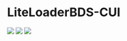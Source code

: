 # LiteLoaderBDS-CUI

![ ](https://img.shields.io/github/license/OEOTYAN/LiteLoaderBDS-CUI?style=for-the-badge)
![ ](https://img.shields.io/github/downloads/OEOTYAN/LiteLoaderBDS-CUI/total?style=for-the-badge)
![ ](https://img.shields.io/github/v/release/OEOTYAN/LiteLoaderBDS-CUI?style=for-the-badge)